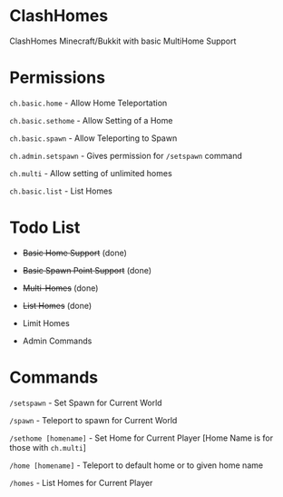 # ClashHomes
ClashHomes Minecraft/Bukkit with basic MultiHome Support

Permissions
===========
`ch.basic.home` - Allow Home Teleportation

`ch.basic.sethome` - Allow Setting of a Home

`ch.basic.spawn` - Allow Teleporting to Spawn

`ch.admin.setspawn` - Gives permission for `/setspawn` command

`ch.multi` - Allow setting of unlimited homes

`ch.basic.list` - List Homes

Todo List
=========
* ~~Basic Home Support~~ (done)

* ~~Basic Spawn Point Support~~ (done)

* ~~Multi-Homes~~ (done)

* ~~List Homes~~ (done)

* Limit Homes

* Admin Commands

Commands
========
`/setspawn` - Set Spawn for Current World

`/spawn` - Teleport to spawn for Current World

`/sethome [homename]` - Set Home for Current Player [Home Name is for those with `ch.multi`]

`/home [homename]` - Teleport to default home or to given home name

`/homes` - List Homes for Current Player